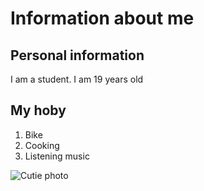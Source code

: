 # Information about me
## Personal information
I am a student. I am 19 years old

## My hoby
1. Bike
2. Cooking
3. Listening music

![Cutie photo](https://kartinki.pics/pics/uploads/posts/2022-09/1662615787_1-kartinkin-net-p-milie-kotiki-v-shapochkakh-instagram-1.jpg)
